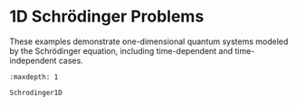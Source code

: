 # 1D Schrödinger Problems

These examples demonstrate one-dimensional quantum systems modeled by the Schrödinger equation, including time-dependent and time-independent cases.

```{toctree}
:maxdepth: 1

Schrodinger1D
``` 